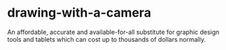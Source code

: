 # drawing-with-a-camera
An affordable, accurate and available-for-all substitute for graphic design tools and tablets which can cost up to thousands of dollars normally.
